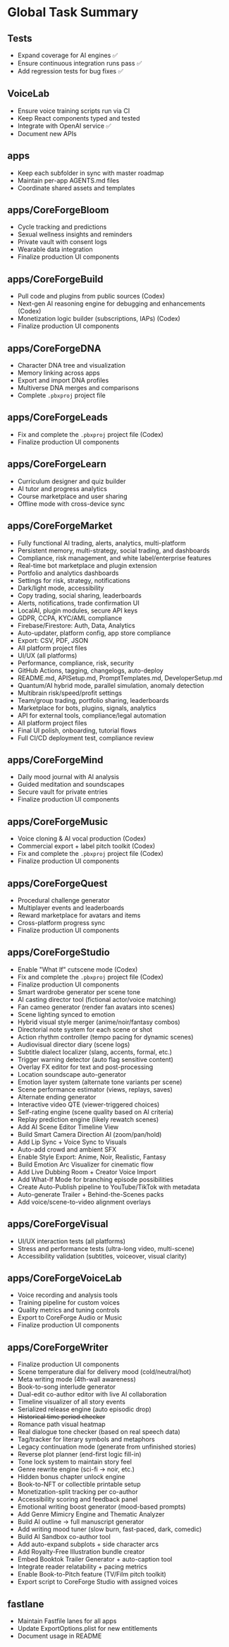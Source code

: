 # Global Task Summary

## Tests
- Expand coverage for AI engines ✅
- Ensure continuous integration runs pass ✅
- Add regression tests for bug fixes ✅

## VoiceLab
- Ensure voice training scripts run via CI
- Keep React components typed and tested
- Integrate with OpenAI service ✅
- Document new APIs

## apps
- Keep each subfolder in sync with master roadmap
- Maintain per-app AGENTS.md files
- Coordinate shared assets and templates

## apps/CoreForgeBloom
- Cycle tracking and predictions
- Sexual wellness insights and reminders
- Private vault with consent logs
- Wearable data integration
- Finalize production UI components

## apps/CoreForgeBuild
- Pull code and plugins from public sources (Codex)
- Next-gen AI reasoning engine for debugging and enhancements (Codex)
- Monetization logic builder (subscriptions, IAPs) (Codex)
- Finalize production UI components

## apps/CoreForgeDNA
- Character DNA tree and visualization
- Memory linking across apps
- Export and import DNA profiles
- Multiverse DNA merges and comparisons
- Complete `.pbxproj` project file

## apps/CoreForgeLeads
- Fix and complete the `.pbxproj` project file (Codex)
- Finalize production UI components

## apps/CoreForgeLearn
- Curriculum designer and quiz builder
- AI tutor and progress analytics
- Course marketplace and user sharing
- Offline mode with cross-device sync

## apps/CoreForgeMarket
- Fully functional AI trading, alerts, analytics, multi-platform
- Persistent memory, multi-strategy, social trading, and dashboards
- Compliance, risk management, and white label/enterprise features
- Real-time bot marketplace and plugin extension
- Portfolio and analytics dashboards
- Settings for risk, strategy, notifications
- Dark/light mode, accessibility
- Copy trading, social sharing, leaderboards
- Alerts, notifications, trade confirmation UI
- LocalAI, plugin modules, secure API keys
- GDPR, CCPA, KYC/AML compliance
- Firebase/Firestore: Auth, Data, Analytics
- Auto-updater, platform config, app store compliance
- Export: CSV, PDF, JSON
- All platform project files
- UI/UX (all platforms)
- Performance, compliance, risk, security
- GitHub Actions, tagging, changelogs, auto-deploy
- README.md, APISetup.md, PromptTemplates.md, DeveloperSetup.md
- Quantum/AI hybrid mode, parallel simulation, anomaly detection
- Multibrain risk/speed/profit settings
- Team/group trading, portfolio sharing, leaderboards
- Marketplace for bots, plugins, signals, analytics
- API for external tools, compliance/legal automation
- All platform project files
- Final UI polish, onboarding, tutorial flows
- Full CI/CD deployment test, compliance review

## apps/CoreForgeMind
- Daily mood journal with AI analysis
- Guided meditation and soundscapes
- Secure vault for private entries
- Finalize production UI components

## apps/CoreForgeMusic
- Voice cloning & AI vocal production (Codex)
- Commercial export + label pitch toolkit (Codex)
- Fix and complete the `.pbxproj` project file (Codex)
- Finalize production UI components

## apps/CoreForgeQuest
- Procedural challenge generator
- Multiplayer events and leaderboards
- Reward marketplace for avatars and items
- Cross-platform progress sync
- Finalize production UI components

## apps/CoreForgeStudio
- Enable "What If" cutscene mode (Codex)
- Fix and complete the `.pbxproj` project file (Codex)
- Finalize production UI components
- Smart wardrobe generator per scene tone
- AI casting director tool (fictional actor/voice matching)
- Fan cameo generator (render fan avatars into scenes)
- Scene lighting synced to emotion
- Hybrid visual style merger (anime/noir/fantasy combos)
- Directorial note system for each scene or shot
- Action rhythm controller (tempo pacing for dynamic scenes)
- Audiovisual director diary (scene logs)
- Subtitle dialect localizer (slang, accents, formal, etc.)
- Trigger warning detector (auto flag sensitive content)
- Overlay FX editor for text and post-processing
- Location soundscape auto-generator
- Emotion layer system (alternate tone variants per scene)
- Scene performance estimator (views, replays, saves)
- Alternate ending generator
- Interactive video QTE (viewer-triggered choices)
- Self-rating engine (scene quality based on AI criteria)
- Replay prediction engine (likely rewatch scenes)
- Add AI Scene Editor Timeline View
- Build Smart Camera Direction AI (zoom/pan/hold)
- Add Lip Sync + Voice Sync to Visuals
- Auto-add crowd and ambient SFX
- Enable Style Export: Anime, Noir, Realistic, Fantasy
- Build Emotion Arc Visualizer for cinematic flow
- Add Live Dubbing Room + Creator Voice Import
- Add What-If Mode for branching episode possibilities
- Create Auto-Publish pipeline to YouTube/TikTok with metadata
- Auto-generate Trailer + Behind-the-Scenes packs
- Add voice/scene-to-video alignment overlays

## apps/CoreForgeVisual
- UI/UX interaction tests (all platforms)
- Stress and performance tests (ultra-long video, multi-scene)
- Accessibility validation (subtitles, voiceover, visual clarity)

## apps/CoreForgeVoiceLab
- Voice recording and analysis tools
- Training pipeline for custom voices
- Quality metrics and tuning controls
- Export to CoreForge Audio or Music
- Finalize production UI components

## apps/CoreForgeWriter
- Finalize production UI components
- Scene temperature dial for delivery mood (cold/neutral/hot)
- Meta writing mode (4th-wall awareness)
- Book-to-song interlude generator
- Dual-edit co-author editor with live AI collaboration
- Timeline visualizer of all story events
- Serialized release engine (auto episodic drop)
- ~~Historical time period checker~~
- Romance path visual heatmap
- Real dialogue tone checker (based on real speech data)
- Tag/tracker for literary symbols and metaphors
- Legacy continuation mode (generate from unfinished stories)
- Reverse plot planner (end-first logic fill-in)
- Tone lock system to maintain story feel
- Genre rewrite engine (sci-fi → noir, etc.)
- Hidden bonus chapter unlock engine
- Book-to-NFT or collectible printable setup
- Monetization-split tracking per co-author
- Accessibility scoring and feedback panel
- Emotional writing boost generator (mood-based prompts)
- Add Genre Mimicry Engine and Thematic Analyzer
- Build AI outline → full manuscript generator
- Add writing mood tuner (slow burn, fast-paced, dark, comedic)
- Build AI Sandbox co-author tool
- Add auto-expand subplots + side character arcs
- Add Royalty-Free Illustration bundle creator
- Embed Booktok Trailer Generator + auto-caption tool
- Integrate reader relatability + pacing metrics
- Enable Book-to-Pitch feature (TV/Film pitch toolkit)
- Export script to CoreForge Studio with assigned voices

## fastlane
- Maintain Fastfile lanes for all apps
- Update ExportOptions.plist for new entitlements
- Document usage in README

